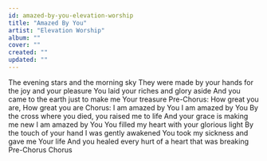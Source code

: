 ```yaml
---
id: amazed-by-you-elevation-worship
title: "Amazed By You"
artist: "Elevation Worship"
album: ""
cover: ""
created: ""
updated: ""
---
```


The evening stars and the morning sky
They were made by your hands for the joy and your pleasure
You laid your riches and glory aside
And you came to the earth just to make me Your treasure
Pre-Chorus:
How great you are, How great you are
Chorus:
I am amazed by You
I am amazed by You
By the cross where you died, you raised me to life
And your grace is making me new
I am amazed by You
You filled my heart with your glorious light
By the touch of your hand I was gently awakened
You took my sickness and gave me Your life
And you healed every hurt of a heart that was breaking
Pre-Chorus
Chorus
